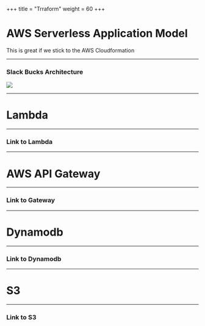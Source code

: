 +++
title = "Trraform"
weight = 60
+++

# AWS Serverless Application Model

This is great if we stick to the AWS Cloudformation

---

### Slack Bucks Architecture

![](/images/arch.png)

---

# Lambda

---

### Link to Lambda

---

# AWS API Gateway

---

### Link to Gateway

---

# Dynamodb

---

### Link to Dynamodb

---

# S3

---

### Link to S3

